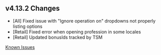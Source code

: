 ## v4.13.2 Changes

* [All] Fixed issue with "Ignore operation on" dropdowns not properly listing options
* [Retail] Fixed error when opening profession in some locales
* [Retail] Updated bonusIds tracked by TSM

[Known Issues](https://support.tradeskillmaster.com/en_US/known_issues)
